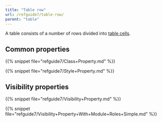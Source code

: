 ```yaml
---
title: "Table row"
url: /refguide7/table-row/
parent: "table"
---
```



A table consists of a number of rows divided into [table cells](/refguide7/table-cell/).

## Common properties

{{% snippet file="refguide7/Class+Property.md" %}}

{{% snippet file="refguide7/Style+Property.md" %}}

## Visibility properties

{{% snippet file="refguide7/Visibility+Property.md" %}}

{{% snippet file="refguide7/Visibility+Property+With+Module+Roles+Simple.md" %}}
